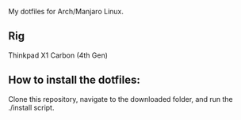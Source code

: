 My dotfiles for Arch/Manjaro Linux.

## Rig
Thinkpad X1 Carbon (4th Gen)

## How to install the dotfiles:
Clone this repository, navigate to the downloaded folder, and run the ./install script.
